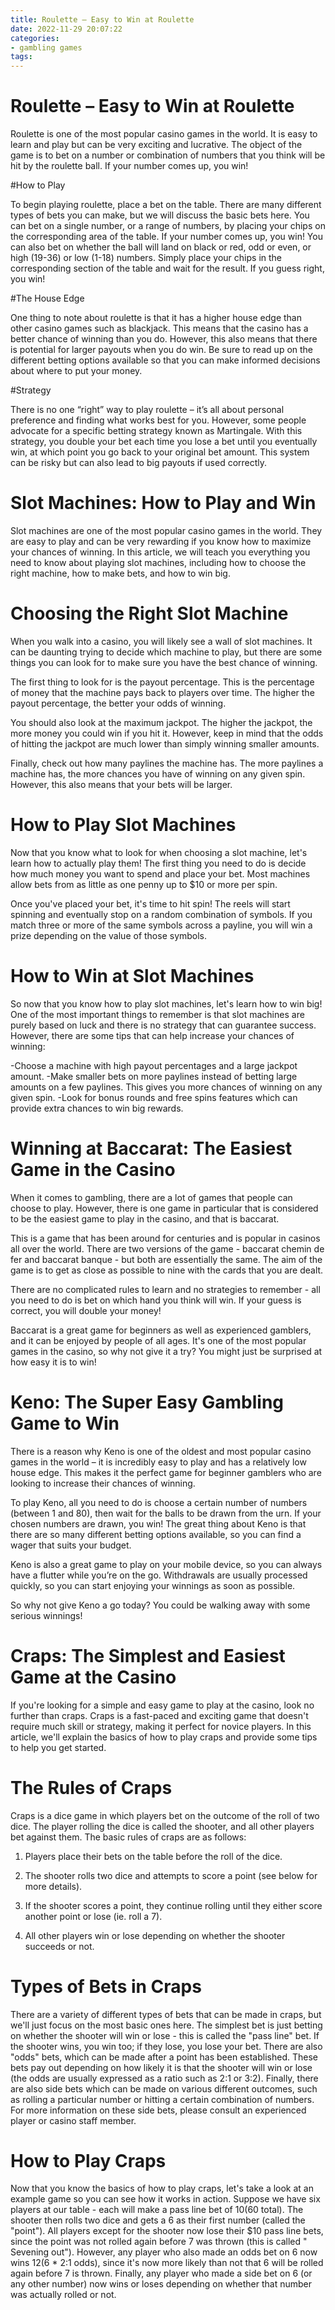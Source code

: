 ```yaml
---
title: Roulette – Easy to Win at Roulette
date: 2022-11-29 20:07:22
categories:
- gambling games
tags:
---
```



#  Roulette – Easy to Win at Roulette

Roulette is one of the most popular casino games in the world. It is easy to learn and play but can be very exciting and lucrative. The object of the game is to bet on a number or combination of numbers that you think will be hit by the roulette ball. If your number comes up, you win!

#How to Play

To begin playing roulette, place a bet on the table. There are many different types of bets you can make, but we will discuss the basic bets here. You can bet on a single number, or a range of numbers, by placing your chips on the corresponding area of the table. If your number comes up, you win! You can also bet on whether the ball will land on black or red, odd or even, or high (19-36) or low (1-18) numbers. Simply place your chips in the corresponding section of the table and wait for the result. If you guess right, you win!

#The House Edge

One thing to note about roulette is that it has a higher house edge than other casino games such as blackjack. This means that the casino has a better chance of winning than you do. However, this also means that there is potential for larger payouts when you do win. Be sure to read up on the different betting options available so that you can make informed decisions about where to put your money.

#Strategy

There is no one “right” way to play roulette – it’s all about personal preference and finding what works best for you. However, some people advocate for a specific betting strategy known as Martingale. With this strategy, you double your bet each time you lose a bet until you eventually win, at which point you go back to your original bet amount. This system can be risky but can also lead to big payouts if used correctly.

#  Slot Machines: How to Play and Win

Slot machines are one of the most popular casino games in the world. They are easy to play and can be very rewarding if you know how to maximize your chances of winning. In this article, we will teach you everything you need to know about playing slot machines, including how to choose the right machine, how to make bets, and how to win big.

# Choosing the Right Slot Machine

When you walk into a casino, you will likely see a wall of slot machines. It can be daunting trying to decide which machine to play, but there are some things you can look for to make sure you have the best chance of winning.

The first thing to look for is the payout percentage. This is the percentage of money that the machine pays back to players over time. The higher the payout percentage, the better your odds of winning.

You should also look at the maximum jackpot. The higher the jackpot, the more money you could win if you hit it. However, keep in mind that the odds of hitting the jackpot are much lower than simply winning smaller amounts.

Finally, check out how many paylines the machine has. The more paylines a machine has, the more chances you have of winning on any given spin. However, this also means that your bets will be larger.

# How to Play Slot Machines

Now that you know what to look for when choosing a slot machine, let's learn how to actually play them! The first thing you need to do is decide how much money you want to spend and place your bet. Most machines allow bets from as little as one penny up to $10 or more per spin.

Once you've placed your bet, it's time to hit spin! The reels will start spinning and eventually stop on a random combination of symbols. If you match three or more of the same symbols across a payline, you will win a prize depending on the value of those symbols.

# How to Win at Slot Machines

So now that you know how to play slot machines, let's learn how to win big! One of the most important things to remember is that slot machines are purely based on luck and there is no strategy that can guarantee success. However, there are some tips that can help increase your chances of winning:

-Choose a machine with high payout percentages and a large jackpot amount.
-Make smaller bets on more paylines instead of betting large amounts on a few paylines. This gives you more chances of winning on any given spin.
-Look for bonus rounds and free spins features which can provide extra chances to win big rewards.

#  Winning at Baccarat: The Easiest Game in the Casino

When it comes to gambling, there are a lot of games that people can choose to play. However, there is one game in particular that is considered to be the easiest game to play in the casino, and that is baccarat.

This is a game that has been around for centuries and is popular in casinos all over the world. There are two versions of the game - baccarat chemin de fer and baccarat banque - but both are essentially the same. The aim of the game is to get as close as possible to nine with the cards that you are dealt.

There are no complicated rules to learn and no strategies to remember - all you need to do is bet on which hand you think will win. If your guess is correct, you will double your money!

Baccarat is a great game for beginners as well as experienced gamblers, and it can be enjoyed by people of all ages. It's one of the most popular games in the casino, so why not give it a try? You might just be surprised at how easy it is to win!

#  Keno: The Super Easy Gambling Game to Win

There is a reason why Keno is one of the oldest and most popular casino games in the world – it is incredibly easy to play and has a relatively low house edge. This makes it the perfect game for beginner gamblers who are looking to increase their chances of winning.

To play Keno, all you need to do is choose a certain number of numbers (between 1 and 80), then wait for the balls to be drawn from the urn. If your chosen numbers are drawn, you win! The great thing about Keno is that there are so many different betting options available, so you can find a wager that suits your budget.

Keno is also a great game to play on your mobile device, so you can always have a flutter while you’re on the go. Withdrawals are usually processed quickly, so you can start enjoying your winnings as soon as possible.

So why not give Keno a go today? You could be walking away with some serious winnings!

#  Craps: The Simplest and Easiest Game at the Casino

If you're looking for a simple and easy game to play at the casino, look no further than craps. Craps is a fast-paced and exciting game that doesn't require much skill or strategy, making it perfect for novice players. In this article, we'll explain the basics of how to play craps and provide some tips to help you get started.

# The Rules of Craps

Craps is a dice game in which players bet on the outcome of the roll of two dice. The player rolling the dice is called the shooter, and all other players bet against them. The basic rules of craps are as follows:

1. Players place their bets on the table before the roll of the dice.

2. The shooter rolls two dice and attempts to score a point (see below for more details).

3. If the shooter scores a point, they continue rolling until they either score another point or lose (ie. roll a 7).

4. All other players win or lose depending on whether the shooter succeeds or not.

# Types of Bets in Craps

There are a variety of different types of bets that can be made in craps, but we'll just focus on the most basic ones here. The simplest bet is just betting on whether the shooter will win or lose - this is called the "pass line" bet. If the shooter wins, you win too; if they lose, you lose your bet. There are also "odds" bets, which can be made after a point has been established. These bets pay out depending on how likely it is that the shooter will win or lose (the odds are usually expressed as a ratio such as 2:1 or 3:2). Finally, there are also side bets which can be made on various different outcomes, such as rolling a particular number or hitting a certain combination of numbers. For more information on these side bets, please consult an experienced player or casino staff member.

# How to Play Craps

Now that you know the basics of how to play craps, let's take a look at an example game so you can see how it works in action. Suppose we have six players at our table - each will make a pass line bet of $10 ($60 total). The shooter then rolls two dice and gets a 6 as their first number (called the "point"). All players except for the shooter now lose their $10 pass line bets, since the point was not rolled again before 7 was thrown (this is called " Sevening out"). However, any player who also made an odds bet on 6 now wins $12 ($6 * 2:1 odds), since it's now more likely than not that 6 will be rolled again before 7 is thrown. Finally, any player who made a side bet on 6 (or any other number) now wins or loses depending on whether that number was actually rolled or not.